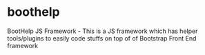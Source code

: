boothelp
========

BootHelp JS Framework - This is a JS framework which has helper tools/plugins to easily code stuffs on top of of Bootstrap Front End framework
